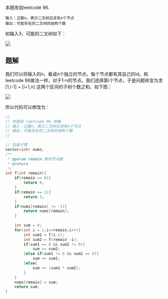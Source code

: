 本题改自leetcode 96.

```
输入：正数n，表示二叉树应该有n个节点
输出：可能存在的二叉树的结构个数
```

如输入3，可能的二叉树如下：

![](https://cdn.jsdelivr.net/gh/ravenxrz/PicBed/img/2020-11-07_19-03-40.jpg)

## 题解

我们可以将输入的n，看成n个独立的节点，每个节点都有其自己的id。和leetcode 96做法一样，对于1-n的节点。我们选择第i个节点，于是问题转变为求 [1,i-1] + [i+1,n] 这两个区间的子树个数之和。如下图：

![](C:\Users\Raven\Documents\图库\绘图文件-96.png)

所以代码可以修改为：

```c++
//
// 本题由 leetcode 96 改编
// 输入：正数n，表示二叉树应该有n个节点
// 输出：可能存在的二叉树的结构个数
//

// 加速计算
vector<int> nums;
/**
 * @param remain 剩余节点数
 * @return
 */
int f(int remain){
    if(remain == 0){
        return 0;
    }
    if(remain == 1){
        return 1;
    }
    if(nums[remain] != -1){
        return nums[remain];
    }
    
    int sum = 0;
    for(int i = 1;i<=remain;i++){
        int sum1 = f(i-1);
        int sum2 = f(remain -i);
        if(sum1 == 0 && sum2 != 0){
            sum += sum2;
        }else if(sum1 != 0 && sum2 == 0){
            sum += sum1;
        }else{
            sum += (sum1 * sum2);
        }
    }
    nums[remain] = sum;
    return sum;
}
```

